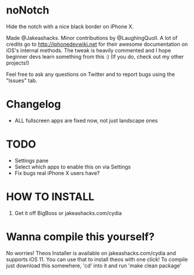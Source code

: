 # noNotch
Hide the notch with a nice black border on iPhone X.

Made @Jakeashacks. Minor contributions by @LaughingQuoll. A lot of credits go to http://iphonedevwiki.net for their awesome documentation on iOS's internal methods. The tweak is heavily commented and I hope beginner devs learn something from this :) (If you do, check out my other projects!)

Feel free to ask any questions on Twitter and to report bugs using the "Issues" tab.

# Changelog
- ALL fullscreen apps are fixed now, not just landscape ones

# TODO
- Settings pane
- Select which apps to enable this on via Settings
- Fix bugs real iPhone X users have?

# HOW TO INSTALL
1. Get it off BigBoss or jakeashacks.com/cydia

# Wanna compile this yourself?
No worries! Theos Installer is available on jakeashacks.com/cydia and supports iOS 11. You can use that to install theos with one click! To compile just download this somewhere, 'cd' into it and run 'make clean package' 
